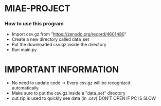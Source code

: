 # MIAE-PROJECT

### How to use this program

- Import csv.gz from "https://zenodo.org/record/4601480" 
- Create a new directory called data_set
- Put the downloaded csv.gz inside the directory
- Run main.py

# IMPORTANT INFORMATION
- No need to update code -> Every csv.gz will be recognized automatically
- Make sure to put the csv.gz inside a "data_set" directory
- out.zip is used to quickly see data (in .csv) DON'T OPEN IF PC IS SLOW